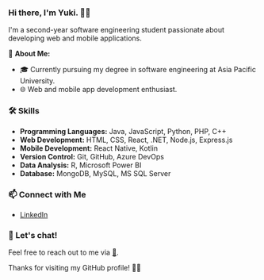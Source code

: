 ### Hi there, I'm Yuki. 👋🏻

I'm a second-year software engineering student passionate about developing web and mobile applications. 

🚀 **About Me:**
- 🎓 Currently pursuing my degree in software engineering at Asia Pacific University.
- 🌐 Web and mobile app development enthusiast.

### 🛠️ Skills

- **Programming Languages:** Java, JavaScript, Python, PHP, C++
- **Web Development:** HTML, CSS, React, .NET, Node.js, Express.js
- **Mobile Development:** React Native, Kotlin
- **Version Control:** Git, GitHub, Azure DevOps
- **Data Analysis:** R, Microsoft Power BI
- **Database:** MongoDB, MySQL, MS SQL Server

### 📫 Connect with Me

- [LinkedIn](https://www.linkedin.com/in/yuki-chew-ying-xi/)

### 💬 Let's chat!

Feel free to reach out to me via [💌](mailto:yukichew0803@gmail.com).

Thanks for visiting my GitHub profile! 🫶🏻
